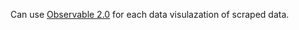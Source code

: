 Can use [Observable 2.0](https://observablehq.com/blog/observable-2-0) for each data visulazation of scraped data. 